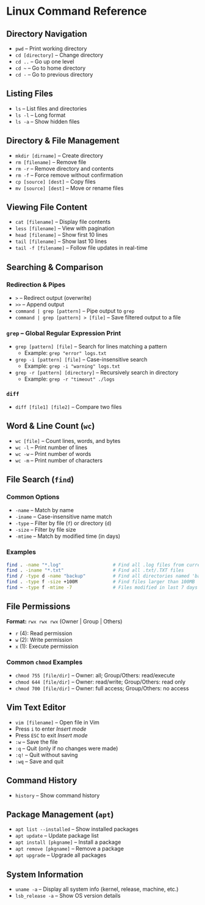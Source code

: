 # Linux Command Reference

## Directory Navigation

- `pwd` – Print working directory
- `cd [directory]` – Change directory
- `cd ..` – Go up one level
- `cd ~` – Go to home directory
- `cd -` – Go to previous directory

## Listing Files

- `ls` – List files and directories
- `ls -l` – Long format
- `ls -a` – Show hidden files

## Directory & File Management

- `mkdir [dirname]` – Create directory
- `rm [filename]` – Remove file
- `rm -r` – Remove directory and contents
- `rm -f` – Force remove without confirmation
- `cp [source] [dest]` – Copy files
- `mv [source] [dest]` – Move or rename files

## Viewing File Content

- `cat [filename]` – Display file contents
- `less [filename]` – View with pagination
- `head [filename]` – Show first 10 lines
- `tail [filename]` – Show last 10 lines
- `tail -f [filename]` – Follow file updates in real-time

## Searching & Comparison

### Redirection & Pipes

- `>` – Redirect output (overwrite)
- `>>` – Append output
- `command | grep [pattern]` – Pipe output to `grep`
- `command | grep [pattern] > [file]` – Save filtered output to a file

### `grep` – Global Regular Expression Print

- `grep [pattern] [file]` – Search for lines matching a pattern
  - Example: `grep "error" logs.txt`
- `grep -i [pattern] [file]` – Case-insensitive search
  - Example: `grep -i "warning" logs.txt`
- `grep -r [pattern] [directory]` – Recursively search in directory
  - Example: `grep -r "timeout" ./logs`

### `diff`

- `diff [file1] [file2]` – Compare two files

## Word & Line Count (`wc`)

- `wc [file]` – Count lines, words, and bytes
- `wc -l` – Print number of lines
- `wc -w` – Print number of words
- `wc -m` – Print number of characters

## File Search (`find`)

### Common Options

- `-name` – Match by name
- `-iname` – Case-insensitive name match
- `-type` – Filter by file (`f`) or directory (`d`)
- `-size` – Filter by file size
- `-mtime` – Match by modified time (in days)

### Examples

```bash
find . -name "*.log"                   # Find all .log files from current dir
find . -iname "*.txt"                  # Find all .txt/.TXT files
find / -type d -name "backup"          # Find all directories named 'backup'
find . -type f -size +100M             # Find files larger than 100MB
find ~ -type f -mtime -7               # Files modified in last 7 days
```

## File Permissions

**Format:** `rwx rwx rwx` (Owner | Group | Others)

- `r` (4): Read permission
- `w` (2): Write permission
- `x` (1): Execute permission

### Common `chmod` Examples

- `chmod 755 [file/dir]` – Owner: all; Group/Others: read/execute
- `chmod 644 [file/dir]` – Owner: read/write; Group/Others: read only
- `chmod 700 [file/dir]` – Owner: full access; Group/Others: no access

## Vim Text Editor

- `vim [filename]` – Open file in Vim
- Press `i` to enter _Insert mode_
- Press `ESC` to exit _Insert mode_
- `:w` – Save the file
- `:q` – Quit (only if no changes were made)
- `:q!` – Quit without saving
- `:wq` – Save and quit

## Command History

- `history` – Show command history

## Package Management (`apt`)

- `apt list --installed` – Show installed packages
- `apt update` – Update package list
- `apt install [pkgname]` – Install a package
- `apt remove [pkgname]` – Remove a package
- `apt upgrade` – Upgrade all packages

## System Information

- `uname -a` – Display all system info (kernel, release, machine, etc.)
- `lsb_release -a` – Show OS version details
